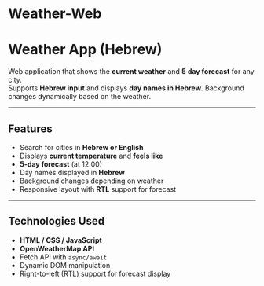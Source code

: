 # Weather-Web
# Weather App (Hebrew)

Web application that shows the **current weather** and **5 day forecast** for any city.  
Supports **Hebrew input** and displays **day names in Hebrew**. Background changes dynamically based on the weather.

---

## Features

- Search for cities in **Hebrew or English**
- Displays **current temperature** and **feels like**
- **5-day forecast** (at 12:00)
- Day names displayed in **Hebrew**
- Background changes depending on weather
- Responsive layout with **RTL** support for forecast

---

## Technologies Used

- **HTML / CSS / JavaScript**
- **OpenWeatherMap API**
- Fetch API with `async/await`
- Dynamic DOM manipulation
- Right-to-left (RTL) support for forecast display


